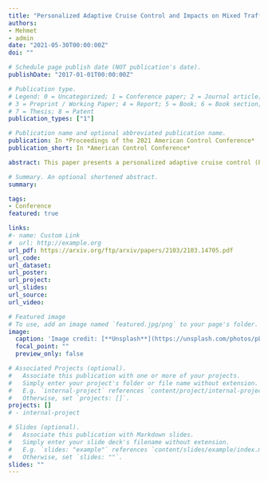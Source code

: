 ```yaml
---
title: "Personalized Adaptive Cruise Control and Impacts on Mixed Traffic"
authors:
- Mehmet
- admin
date: "2021-05-30T00:00:00Z"
doi: ""

# Schedule page publish date (NOT publication's date).
publishDate: "2017-01-01T00:00:00Z"

# Publication type.
# Legend: 0 = Uncategorized; 1 = Conference paper; 2 = Journal article;
# 3 = Preprint / Working Paper; 4 = Report; 5 = Book; 6 = Book section;
# 7 = Thesis; 8 = Patent
publication_types: ["1"]

# Publication name and optional abbreviated publication name.
publication: In *Proceedings of the 2021 American Control Conference*
publication_short: In *American Control Conference*

abstract: This paper presents a personalized adaptive cruise control (PACC) design that can learn human driver behavior and adaptively control the semi-autonomous vehicle (SAV) in the car-following scenario, and investigates its impacts on mixed traffic. In mixed traffic where the SAV and human-driven vehicles share the road, the SAV’s driver can choose a PACC tuning that better fits the driver’s preferred driving strategies. The individual driver’s preferences are learned through the inverse reinforcement learning (IRL) approach by recovering a unique cost function from the driver’s demonstrated driving data that best explains the observed driving style. The proposed PACC design plans the motion of the SAV by minimizing the learned unique cost function considering the short preview information of the preceding human-driven vehicle. The results reveal that the learned driver model can identify and replicate the personalized driving behaviors accurately and consistently when following the preceding vehicle in a variety of traffic conditions. Furthermore, we investigated the impacts of the PACC with different drivers on mixed traffic by considering time headway, gap distance, and fuel economy assessments. A statistical investigation shows that the impacts of the PACC on mixed traffic vary among tested drivers due to their intrinsic driving preferences.

# Summary. An optional shortened abstract.
summary:

tags:
- Conference
featured: true

links:
#- name: Custom Link
#  url: http://example.org
url_pdf: https://arxiv.org/ftp/arxiv/papers/2103/2103.14705.pdf
url_code:
url_dataset:
url_poster:
url_project:
url_slides:
url_source:
url_video:

# Featured image
# To use, add an image named `featured.jpg/png` to your page's folder.
image:
  caption: 'Image credit: [**Unsplash**](https://unsplash.com/photos/pLCdAaMFLTE)'
  focal_point: ""
  preview_only: false

# Associated Projects (optional).
#   Associate this publication with one or more of your projects.
#   Simply enter your project's folder or file name without extension.
#   E.g. `internal-project` references `content/project/internal-project/index.md`.
#   Otherwise, set `projects: []`.
projects: []
# - internal-project

# Slides (optional).
#   Associate this publication with Markdown slides.
#   Simply enter your slide deck's filename without extension.
#   E.g. `slides: "example"` references `content/slides/example/index.md`.
#   Otherwise, set `slides: ""`.
slides: ""
---
```

